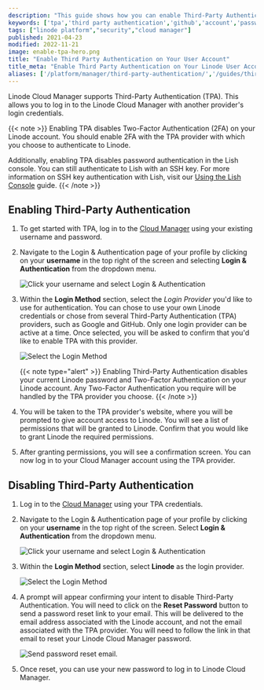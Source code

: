 ```yaml
---
description: "This guide shows how you can enable Third-Party Authentication (TPA) on your Linode account so you can sign in to Cloud Manager using third party credentials."
keywords: ['tpa','third party authentication','github','account','password']
tags: ["linode platform","security","cloud manager"]
published: 2021-04-23
modified: 2022-11-21
image: enable-tpa-hero.png
title: "Enable Third Party Authentication on Your User Account"
title_meta: "Enable Third Party Authentication on Your Linode User Account"
aliases: ['/platform/manager/third-party-authentication/','/guides/third-party-authentication/']
---
```


Linode Cloud Manager supports Third-Party Authentication (TPA). This allows you to log in to the Linode Cloud Manager with another provider's login credentials.

{{< note >}}
Enabling TPA disables Two-Factor Authentication (2FA) on your Linode account. You should enable 2FA with the TPA provider with which you choose to authenticate to Linode.

Additionally, enabling TPA disables password authentication in the Lish console. You can still authenticate to Lish with an SSH key. For more information on SSH key authentication with Lish, visit our [Using the Lish Console](/docs/products/compute/compute-instances/guides/lish/#add-your-public-key) guide.
{{< /note >}}

## Enabling Third-Party Authentication

1.  To get started with TPA, log in to the [Cloud Manager](https://cloud.linode.com) using your existing username and password.

1.  Navigate to the Login & Authentication page of your profile by clicking on your **username** in the top right of the screen and selecting **Login & Authentication** from the dropdown menu.

    ![Click your username and select Login & Authentication](profile-link.png "Click your username and select Login & Authentication")

1.  Within the **Login Method** section, select the *Login Provider* you'd like to use for authentication. You can chose to use your own Linode credentials or chose from several Third-Party Authentication (TPA) providers, such as Google and GitHub. Only one login provider can be active at a time. Once selected, you will be asked to confirm that you'd like to enable TPA with this provider.

    ![Select the Login Method](tpa-options.png "Select the Login Method")

    {{< note type="alert" >}}
    Enabling Third-Party Authentication disables your current Linode password and Two-Factor Authentication on your Linode account. Any Two-Factor Authentication you require will be handled by the TPA provider you choose.
    {{< /note >}}

1.  You will be taken to the TPA provider's website, where you will be prompted to give account access to Linode. You will see a list of permissions that will be granted to Linode. Confirm that you would like to grant Linode the required permissions.

1.  After granting permissions, you will see a confirmation screen. You can now log in to your Cloud Manager account using the TPA provider.

## Disabling Third-Party Authentication


1.  Log in to the [Cloud Manager](https://cloud.linode.com) using your TPA credentials.

1.  Navigate to the Login & Authentication page of your profile by clicking on your **username** in the top right of the screen. Select **Login & Authentication** from the dropdown menu.

    ![Click your username and select Login & Authentication](profile-link.png "Click your username and select Login & Authentication")

1.  Within the **Login Method** section, select **Linode** as the login provider.

    ![Select the Login Method](tpa-options.png "Select the Login Method")

1. A prompt will appear confirming your intent to disable Third-Party Authentication. You will need to click on the **Reset Password** button to send a password reset link to your email. This will be delivered to the email address associated with the Linode account, and not the email associated with the TPA provider. You will need to follow the link in that email to reset your Linode Cloud Manager password.

    ![Send password reset email.](confirm-disable-tpa.png)

1.  Once reset, you can use your new password to log in to Linode Cloud Manager.
